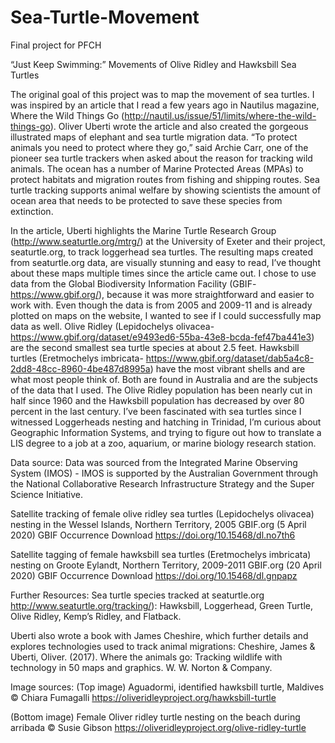 # Sea-Turtle-Movement
Final project for PFCH

“Just Keep Swimming:” Movements of Olive Ridley and Hawksbill Sea Turtles 


The original goal of this project was to map the movement of sea turtles. 
I was inspired by an article that I read a few years ago in Nautilus magazine, Where the Wild Things Go (http://nautil.us/issue/51/limits/where-the-wild-things-go). Oliver Uberti wrote the article and also created the gorgeous illustrated maps of elephant and sea turtle migration data. “To protect animals you need to protect where they go,” said Archie Carr, one of the pioneer sea turtle trackers when asked about the reason for tracking wild animals. The ocean has a number of Marine Protected Areas (MPAs) to protect habitats and migration routes from fishing and shipping routes. Sea turtle tracking supports animal welfare by showing scientists the amount of ocean area that needs to be protected to save these species from extinction. 

In the article, Uberti highlights the Marine Turtle Research Group (http://www.seaturtle.org/mtrg/) at the University of Exeter and their project, seaturtle.org, to track loggerhead sea turtles. The resulting maps created from seaturtle.org data, are visually stunning and easy to read, I’ve thought about these maps multiple times since the article came out. 
I chose to use data from the Global Biodiversity Information Facility (GBIF- https://www.gbif.org/), because it was more straightforward and easier to work with. Even though the data is from 2005 and 2009-11 and is already plotted on maps on the website, I wanted to see if I could successfully map data as well. Olive Ridley (Lepidochelys olivacea- https://www.gbif.org/dataset/e9493ed6-55ba-43e8-bcda-fef47ba441e3) are the second smallest sea turtle species at about 2.5 feet. Hawksbill turtles (Eretmochelys imbricata- https://www.gbif.org/dataset/dab5a4c8-2dd8-48cc-8960-4be487d8995a) have the most vibrant shells and are what most people think of. Both are found in Australia and are the subjects of the data that I used. The Olive Ridley population has been nearly cut in half since 1960 and the Hawksbill population has decreased by over 80 percent in the last century. 
I’ve been fascinated with sea turtles since I witnessed Loggerheads nesting and hatching in Trinidad, I’m curious about Geographic Information Systems, and trying to figure out how to translate a LIS degree to a job at a zoo, aquarium, or marine biology research station.  


Data source:
Data was sourced from the Integrated Marine Observing System (IMOS) - IMOS is supported by the Australian Government through the National Collaborative Research Infrastructure Strategy and the Super Science Initiative. 

Satellite tracking of female olive ridley sea turtles (Lepidochelys olivacea) nesting in the Wessel Islands, Northern Territory, 2005
GBIF.org (5 April 2020) GBIF Occurrence Download https://doi.org/10.15468/dl.no7th6

Satellite tagging of female hawksbill sea turtles (Eretmochelys imbricata) nesting on Groote Eylandt, Northern Territory, 2009-2011
GBIF.org (20 April 2020) GBIF Occurrence Download https://doi.org/10.15468/dl.gnpapz


Further Resources: 
Sea turtle species tracked at seaturtle.org  http://www.seaturtle.org/tracking/): Hawksbill, Loggerhead, Green Turtle, Olive Ridley, Kemp’s Ridley, and Flatback.


Uberti also wrote a book with James Cheshire, which further details and explores technologies used to track animal migrations: Cheshire, James & Uberti, Oliver. (2017). Where the animals go: Tracking wildlife with technology in 50 maps and graphics. W. W. Norton & Company. 

Image sources:
(Top image) Aguadormi, identified hawksbill turtle, Maldives © Chiara Fumagalli
https://oliveridleyproject.org/hawksbill-turtle

(Bottom image) Female Oliver ridley turtle nesting on the beach during arribada © Susie Gibson
https://oliveridleyproject.org/olive-ridley-turtle


